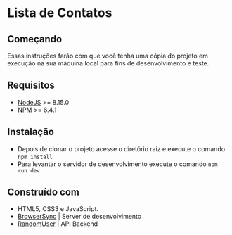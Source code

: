 # Lista de Contatos

## Começando
Essas instruções farão com que você tenha uma cópia do projeto em execução na sua máquina local para fins de 
desenvolvimento e teste.

## Requisitos
* [NodeJS](https://nodejs.org/en/) >= 8.15.0
* [NPM](https://www.npmjs.com/) >= 6.4.1

## Instalação
* Depois de clonar o projeto acesse o diretório raiz e execute o comando ```npm install```
* Para levantar o servidor de desenvolvimento execute o comando ```npm run dev```

## Construído com
* HTML5, CSS3 e JavaScript.
* [BrowserSync](https://browsersync.io/) | Server de desenvolvimento
* [RandomUser](https://randomuser.me/) | API Backend
